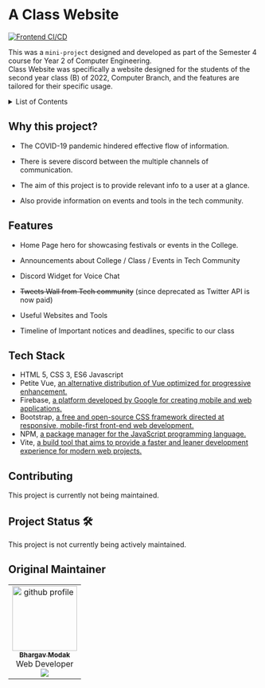# A Class Website

[![Frontend CI/CD](https://github.com/Evozone/class-website/actions/workflows/static.yml/badge.svg)](https://github.com/Evozone/class-website/actions/workflows/static.yml)

This was a `mini-project` designed and developed as part of the Semester 4 course for Year 2 of Computer Engineering. 
<br> Class Website was specifically a website designed for the students of the second year class (B) of 2022, Computer Branch, and the features are tailored for their specific usage.

<details>
  <summary>List of Contents</summary>
  
- [A Class Website](#a-class-website)
  - [Why this project?](#why-this-project)
  - [Features](#features)
  - [Tech Stack](#tech-stack)
  - [Contributing](#contributing)
  - [Project Status 🛠](#project-status-)
  - [Original Maintainer](#original-maintainer)
  
</details>

## Why this project?

- The COVID-19 pandemic hindered effective flow of information.

- There is severe discord between the multiple channels of communication.

- The aim of this project is to provide relevant info to a user at a glance.

- Also provide information on events and tools in the tech community.

## Features

- Home Page hero for showcasing festivals or events in the College.

- Announcements about College / Class / Events in Tech Community

- Discord Widget for Voice Chat

- ~~Tweets Wall from Tech community~~ (since deprecated as Twitter API is now paid)

- Useful Websites and Tools

- Timeline of Important notices and deadlines, specific to our class

## Tech Stack

- HTML 5, CSS 3, ES6 Javascript
- Petite Vue, [an alternative distribution of Vue optimized for progressive enhancement.](https://www.npmjs.com/package/petite-vue)
- Firebase, [a platform developed by Google for creating mobile and web applications.](https://firebase.google.com/)
- Bootstrap, [a free and open-source CSS framework directed at responsive, mobile-first front-end web development.](https://getbootstrap.com/)
- NPM, [a package manager for the JavaScript programming language.](https://www.npmjs.com/)
- Vite, [a build tool that aims to provide a faster and leaner development experience for modern web projects.](https://vitejs.dev/)


## Contributing

This project is currently not being maintained. 

## Project Status 🛠

This project is not currently being actively maintained.

## Original Maintainer

<div align="center">
<table>
    <tbody>
        <td align="center"><a href="https://github.com/TheBrahmnicBoy"><img alt="github profile" src="https://avatars.githubusercontent.com/u/82528318?v=4" width="130px;"><br><sub><b> Bhargav Modak </b></sub></a><br><a title="Code"> Web Developer </a><br><a href="https://twitter.com/thebrahmnicboy" target="_blank"><img src="https://img.shields.io/badge/twitter-%2300acee.svg?&style=for-the-badge&logo=twitter&logoColor=white&alt=twitter" /></a></td>  
    </tbody>
</table>
</div>

<br>
